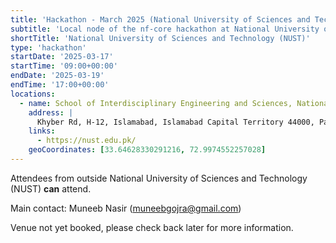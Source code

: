 ```yaml
---
title: 'Hackathon - March 2025 (National University of Sciences and Technology (NUST))'
subtitle: 'Local node of the nf-core hackathon at National University of Sciences and Technology (NUST)'
shortTitle: 'National University of Sciences and Technology (NUST)'
type: 'hackathon'
startDate: '2025-03-17'
startTime: '09:00+00:00'
endDate: '2025-03-19'
endTime: '17:00+00:00'
locations:
  - name: School of Interdisciplinary Engineering and Sciences, National University of Sciences and Technology (NUST)
    address: |
      Khyber Rd, H-12, Islamabad, Islamabad Capital Territory 44000, Pakistan
    links:
      - https://nust.edu.pk/
    geoCoordinates: [33.64628330291216, 72.9974552257028]
---
```


Attendees from outside National University of Sciences and Technology (NUST) **can** attend.

Main contact: Muneeb Nasir ([muneebgojra@gmail.com](mailto:muneebgojra@gmail.com))

Venue not yet booked, please check back later for more information.
